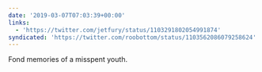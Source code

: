 ```yaml
---
date: '2019-03-07T07:03:39+00:00'
links:
  - 'https://twitter.com/jetfury/status/1103291802054991874'
syndicated: 'https://twitter.com/roobottom/status/1103562086079258624'
---
```

Fond memories of a misspent youth. 
